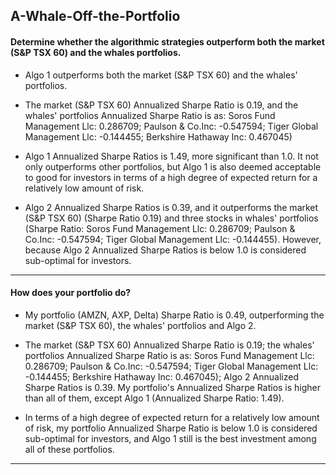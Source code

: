## A-Whale-Off-the-Portfolio

#### Determine whether the algorithmic strategies outperform both the market (S&P TSX 60) and the whales portfolios.

- Algo 1 outperforms both the market (S&P TSX 60) and the whales' portfolios.  

- The market (S&P TSX 60) Annualized Sharpe Ratio is 0.19, and the whales' portfolios Annualized Sharpe Ratio is as: Soros Fund Management Llc: 0.286709; Paulson & Co.Inc: -0.547594; Tiger Global Management Llc: -0.144455; Berkshire Hathaway Inc: 0.467045)

- Algo 1 Annualized Sharpe Ratios is 1.49, more significant than 1.0. It not only outperforms other portfolios, but Algo 1 is also deemed acceptable to good for investors in terms of a high degree of expected return for a relatively low amount of risk.

- Algo 2 Annualized Sharpe Ratios is 0.39, and it outperforms the market (S&P TSX 60)  (Sharpe Ratio 0.19) and three stocks in whales' portfolios (Sharpe Ratio: Soros Fund Management Llc:  0.286709; Paulson & Co.Inc: -0.547594; Tiger Global Management Llc:  -0.144455). However, because Algo 2 Annualized Sharpe Ratios is below 1.0 is considered sub-optimal for investors.
 
---------------


#### How does your portfolio do?

- My portfolio (AMZN, AXP, Delta) Sharpe Ratio is 0.49, outperforming the market (S&P TSX 60), the whales' portfolios and Algo 2.

- The market (S&P TSX 60) Annualized Sharpe Ratio is 0.19; the whales' portfolios Annualized Sharpe Ratio is as: Soros Fund Management Llc: 0.286709; Paulson & Co.Inc: -0.547594; Tiger Global Management Llc: -0.144455; Berkshire Hathaway Inc: 0.467045); Algo 2 Annualized Sharpe Ratios is 0.39. My portfolio's Annualized Sharpe Ratios is higher than all of them, except Algo 1 (Annualized Sharpe Ratio: 1.49).

- In terms of a high degree of expected return for a relatively low amount of risk, my portfolio Annualized Sharpe Ratio is below 1.0 is considered sub-optimal for investors, and Algo 1 still is the best investment among all of these portfolios.

---------------
